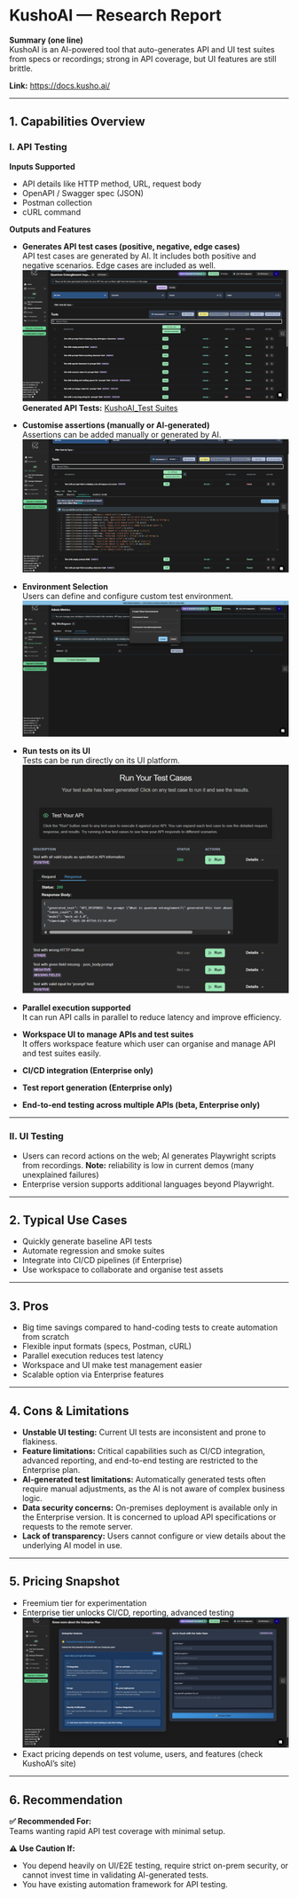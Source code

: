 # KushoAI — Research Report

**Summary (one line)**  
KushoAI is an AI-powered tool that auto-generates API and UI test suites from specs or recordings; strong in API coverage, but UI features are still brittle.

**Link:** https://docs.kusho.ai/

---

## 1. Capabilities Overview

### I. API Testing

**Inputs Supported**  
- API details like HTTP method, URL, request body  
- OpenAPI / Swagger spec (JSON)  
- Postman collection  
- cURL command  

**Outputs and Features**  
- **Generates API test cases (positive, negative, edge cases)**<br>
  API test cases are generated by AI. It includes both positive and negative scenarios. Edge cases are included as well.
  ![KushoAI_Create_Test Suites](https://github.com/XChenscottlogic/AI-Testing-Experiment/blob/main/KushoAI/Screenshot_Test%20Suites.png)
  **Generated API Tests:** [KushoAI_Test Suites](https://github.com/XChenscottlogic/AI-Testing-Experiment/blob/main/KushoAI/tests%20generated%20by%20AI.json)
  
- **Customise assertions (manually or AI-generated)**<br>
  Assertions can be added manually or generated by AI.
  ![KushoAI Assertion Generation](https://github.com/XChenscottlogic/AI-Testing-Experiment/blob/main/KushoAI/Screenshot_Assertion%20Generation.png)
  
- **Environment Selection**<br>
  Users can define and configure custom test environment.
  ![KushoAI_Test Environment Setup](https://github.com/XChenscottlogic/AI-Testing-Experiment/blob/main/KushoAI/Screenshot_Test%20Environment%20Setup.png)
  
- **Run tests on its UI**<br>
  Tests can be run directly on its UI platform.
  ![KushoAI_Run API Tests](https://github.com/XChenscottlogic/AI-Testing-Experiment/blob/main/KushoAI/Screenshot_Response%20Recieved.png)
  
- **Parallel execution supported**<br>
  It can run API calls in parallel to reduce latency and improve efficiency.
  
- **Workspace UI to manage APIs and test suites**<br>
  It offers workspace feature which user can organise and manage API and test suites easily.
  
- **CI/CD integration (Enterprise only)**<br>
  
- **Test report generation (Enterprise only)**<br>
  
- **End-to-end testing across multiple APIs (beta, Enterprise only)**<br>  

---

### II. UI Testing

- Users can record actions on the web; AI generates Playwright scripts from recordings.
 **Note:** reliability is low in current demos (many unexplained failures)  
- Enterprise version supports additional languages beyond Playwright. 

---

## 2. Typical Use Cases

- Quickly generate baseline API tests  
- Automate regression and smoke suites  
- Integrate into CI/CD pipelines (if Enterprise)  
- Use workspace to collaborate and organise test assets  

---

## 3. Pros

- Big time savings compared to hand-coding tests to create automation from scratch 
- Flexible input formats (specs, Postman, cURL)  
- Parallel execution reduces test latency  
- Workspace and UI make test management easier  
- Scalable option via Enterprise features  

---

## 4. Cons & Limitations

- **Unstable UI testing:** Current UI tests are inconsistent and prone to flakiness.
- **Feature limitations:** Critical capabilities such as CI/CD integration, advanced reporting, and end-to-end testing are restricted to the Enterprise plan.
- **AI-generated test limitations:** Automatically generated tests often require manual adjustments, as the AI is not aware of complex business logic.
- **Data security concerns:** On-premises deployment is available only in the Enterprise version. It is concerned to upload API specifications or requests to the remote server.
- **Lack of transparency:** Users cannot configure or view details about the underlying AI model in use.

---

## 5. Pricing Snapshot

- Freemium tier for experimentation  
- Enterprise tier unlocks CI/CD, reporting, advanced testing
  ![Features Supported by Enterprise Version](https://github.com/XChenscottlogic/AI-Testing-Experiment/blob/main/KushoAI/Screenshot_Features%20Supported%20by%20Enterprise%20Version.png)
- Exact pricing depends on test volume, users, and features (check KushoAI’s site)  

---

## 6. Recommendation

**✅ Recommended For:**  
Teams wanting rapid API test coverage with minimal setup.

**⚠️ Use Caution If:**  
- You depend heavily on UI/E2E testing, require strict on-prem security, or cannot invest time in validating AI-generated tests.
- You have existing automation framework for API testing.
